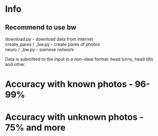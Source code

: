 # Info
## Recommend to use bw

download.py - download data from internet <br />
create_pares / _bw.py - create pares of photos <br />
neuro / _bw.py - siamese network

Data is submitted to the input in a non-ideal format: head turns, head tilts and other.

# Accuracy with known photos - 96-99%
# Accuracy with unknown photos - 75% and more
